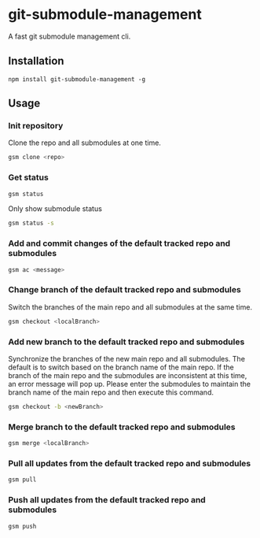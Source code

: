 # git-submodule-management

A fast git submodule management cli.

## Installation

```
npm install git-submodule-management -g
```

## Usage

### Init repository

Clone the repo and all submodules at one time.

```bash
gsm clone <repo>
```

### Get status

```bash
gsm status
```

Only show submodule status

```bash
gsm status -s
```

### Add and commit changes of the default tracked repo and submodules

```bash
gsm ac <message>
```

### Change branch of the default tracked repo and submodules

Switch the branches of the main repo and all submodules at the same time.

```bash
gsm checkout <localBranch>
```

### Add new branch to the default tracked repo and submodules

Synchronize the branches of the new main repo and all submodules. The default is to switch based on the branch name of the main repo. If the branch of the main repo and the submodules are inconsistent at this time, an error message will pop up. Please enter the submodules to maintain the branch name of the main repo and then execute this command.

```bash
gsm checkout -b <newBranch>
```

### Merge branch to the default tracked repo and submodules

```bash
gsm merge <localBranch>
```

### Pull all updates from the default tracked repo and submodules

```bash
gsm pull
```

### Push all updates from the default tracked repo and submodules

```bash
gsm push
```
